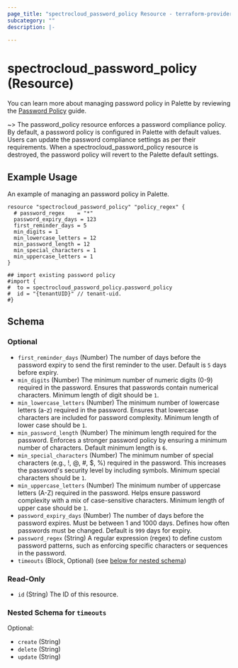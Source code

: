 ```yaml
---
page_title: "spectrocloud_password_policy Resource - terraform-provider-spectrocloud"
subcategory: ""
description: |-
  
---
```


# spectrocloud_password_policy (Resource)

  

You can learn more about managing password policy in Palette by reviewing the [Password Policy](https://docs.spectrocloud.com/enterprise-version/system-management/account-management/credentials/#password-requirements-and-security) guide.

~> The password_policy resource enforces a password compliance policy. By default, a password policy is configured in Palette with default values. Users can update the password compliance settings as per their requirements. When a spectrocloud_password_policy resource is destroyed, the password policy will revert to the Palette default settings.

## Example Usage

An example of managing an password policy in Palette.

```hcl
resource "spectrocloud_password_policy" "policy_regex" {
  # password_regex    = "*"
  password_expiry_days = 123
  first_reminder_days = 5
  min_digits = 1
  min_lowercase_letters = 12
  min_password_length = 12
  min_special_characters = 1
  min_uppercase_letters = 1
}

## import existing password policy
#import {
#  to = spectrocloud_password_policy.password_policy
#  id = "{tenantUID}" // tenant-uid.
#}

```

<!-- schema generated by tfplugindocs -->
## Schema

### Optional

- `first_reminder_days` (Number) The number of days before the password expiry to send the first reminder to the user. Default is `5` days before expiry.
- `min_digits` (Number) The minimum number of numeric digits (0-9) required in the password. Ensures that passwords contain numerical characters. Minimum length of digit should be `1`.
- `min_lowercase_letters` (Number) The minimum number of lowercase letters (a-z) required in the password. Ensures that lowercase characters are included for password complexity. Minimum length of lower case should be `1`.
- `min_password_length` (Number) The minimum length required for the password. Enforces a stronger password policy by ensuring a minimum number of characters.  Default minimum length is `6`.
- `min_special_characters` (Number) The minimum number of special characters (e.g., !, @, #, $, %) required in the password. This increases the password's security level by including symbols. Minimum special characters should be `1`.
- `min_uppercase_letters` (Number) The minimum number of uppercase letters (A-Z) required in the password. Helps ensure password complexity with a mix of case-sensitive characters. Minimum length of upper case should be `1`.
- `password_expiry_days` (Number) The number of days before the password expires. Must be between 1 and 1000 days. Defines how often passwords must be changed.  Default is `999` days for expiry.
- `password_regex` (String) A regular expression (regex) to define custom password patterns, such as enforcing specific characters or sequences in the password.
- `timeouts` (Block, Optional) (see [below for nested schema](#nestedblock--timeouts))

### Read-Only

- `id` (String) The ID of this resource.

<a id="nestedblock--timeouts"></a>
### Nested Schema for `timeouts`

Optional:

- `create` (String)
- `delete` (String)
- `update` (String)